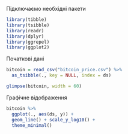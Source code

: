 Підключаємо необхідні пакети
```r
library(tibble)
library(tsibble)
library(readr)
library(dplyr)
library(ggrepel)
library(ggplot2)
```

Початкові дані
```r
bitcoin = read_csv("bitcoin_price.csv") %>% 
  as_tsibble(., key = NULL, index = ds)

glimpse(bitcoin, width = 60)
```

Графічне відображення
```r
bitcoin %>% 
  ggplot(., aes(ds, y)) +
  geom_line() + scale_y_log10() +
  theme_minimal()
```
